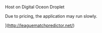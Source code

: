 Host on Digital Oceon Droplet

Due to pricing, the application may run slowly.

](http://leaguematchpredictor.net/)
